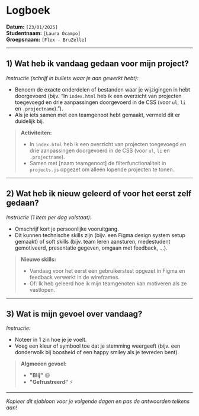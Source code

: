 # Logboek

**Datum:** `[23/01/2025]`  
**Studentnaam:** `[Laura Ocampo]`  
**Groepsnaam:** `[Flex - BruZelle]`

---

## 1) Wat heb ik vandaag gedaan voor mijn project?

_Instructie (schrijf in bullets waar je aan gewerkt hebt):_

- Benoem de exacte onderdelen of bestanden waar je wijzigingen in hebt doorgevoerd (bijv. “In `index.html` heb ik een overzicht van projecten toegevoegd en drie aanpassingen doorgevoerd in de CSS (voor `ul`, `li` en `.projectname`).”).
- Als je iets samen met een teamgenoot hebt gemaakt, vermeld dit er duidelijk bij.

> **Activiteiten:**
>
> - In `index.html` heb ik een overzicht van projecten toegevoegd en drie aanpassingen doorgevoerd in de CSS (voor `ul`, `li` en `.projectname`).
> - Samen met [naam teamgenoot] de filterfunctionaliteit in `projects.js` opgezet om alleen lopende projecten te tonen.

---

## 2) Wat heb ik nieuw geleerd of voor het eerst zelf gedaan?

_Instructie (1 item per dag volstaat):_

- Omschrijf kort je persoonlijke vooruitgang.
- Dit kunnen technische skills zijn (bijv. een Figma design system setup gemaakt) of soft skills (bijv. team leren aansturen, medestudent gemotiveerd, presentatie gegeven, omgaan met feedback, ...).

> **Nieuwe skills:**
>
> - Vandaag voor het eerst een gebruikerstest opgezet in Figma en feedback verwerkt in de wireframes.
> - Of: Ik heb geleerd hoe ik mijn teamgenoten kan motiveren als ze vastlopen.

---

## 3) Wat is mijn gevoel over vandaag?

_Instructie:_

- Noteer in 1 zin hoe je je voelt.
- Voeg een kleur of symbool toe dat je stemming weergeeft (bijv. een donderwolk bij boosheid of een happy smiley als je tevreden bent).

> **Algmeeen gevoel:**
>
> - **"Blij"** :smiley:
> - **"Gefrustreerd"** :zap:

---

_Kopieer dit sjabloon voor je volgende dagen en pas de antwoorden telkens aan!_
